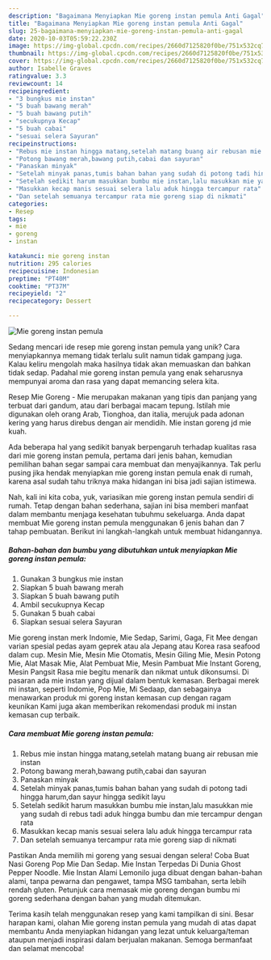 ```yaml
---
description: "Bagaimana Menyiapkan Mie goreng instan pemula Anti Gagal"
title: "Bagaimana Menyiapkan Mie goreng instan pemula Anti Gagal"
slug: 25-bagaimana-menyiapkan-mie-goreng-instan-pemula-anti-gagal
date: 2020-10-03T05:59:22.230Z
image: https://img-global.cpcdn.com/recipes/2660d7125820f0be/751x532cq70/mie-goreng-instan-pemula-foto-resep-utama.jpg
thumbnail: https://img-global.cpcdn.com/recipes/2660d7125820f0be/751x532cq70/mie-goreng-instan-pemula-foto-resep-utama.jpg
cover: https://img-global.cpcdn.com/recipes/2660d7125820f0be/751x532cq70/mie-goreng-instan-pemula-foto-resep-utama.jpg
author: Isabelle Graves
ratingvalue: 3.3
reviewcount: 14
recipeingredient:
- "3 bungkus mie instan"
- "5 buah bawang merah"
- "5 buah bawang putih"
- "secukupnya Kecap"
- "5 buah cabai"
- "sesuai selera Sayuran"
recipeinstructions:
- "Rebus mie instan hingga matang,setelah matang buang air rebusan mie instan"
- "Potong bawang merah,bawang putih,cabai dan sayuran"
- "Panaskan minyak"
- "Setelah minyak panas,tumis bahan bahan yang sudah di potong tadi hingga harum,dan sayur hingga sedikit layu"
- "Setelah sedikit harum masukkan bumbu mie instan,lalu masukkan mie yang sudah di rebus tadi aduk hingga bumbu dan mie tercampur dengan rata"
- "Masukkan kecap manis sesuai selera lalu aduk hingga tercampur rata"
- "Dan setelah semuanya tercampur rata mie goreng siap di nikmati"
categories:
- Resep
tags:
- mie
- goreng
- instan

katakunci: mie goreng instan 
nutrition: 295 calories
recipecuisine: Indonesian
preptime: "PT40M"
cooktime: "PT37M"
recipeyield: "2"
recipecategory: Dessert

---
```



![Mie goreng instan pemula](https://img-global.cpcdn.com/recipes/2660d7125820f0be/751x532cq70/mie-goreng-instan-pemula-foto-resep-utama.jpg)

Sedang mencari ide resep mie goreng instan pemula yang unik? Cara menyiapkannya memang tidak terlalu sulit namun tidak gampang juga. Kalau keliru mengolah maka hasilnya tidak akan memuaskan dan bahkan tidak sedap. Padahal mie goreng instan pemula yang enak seharusnya mempunyai aroma dan rasa yang dapat memancing selera kita.

Resep Mie Goreng - Mie merupakan makanan yang tipis dan panjang yang terbuat dari gandum, atau dari berbagai macam tepung. Istilah mie digunakan oleh orang Arab, Tionghoa, dan italia, merujuk pada adonan kering yang harus direbus dengan air mendidih. Mie instan goreng jd mie kuah.

Ada beberapa hal yang sedikit banyak berpengaruh terhadap kualitas rasa dari mie goreng instan pemula, pertama dari jenis bahan, kemudian pemilihan bahan segar sampai cara membuat dan menyajikannya. Tak perlu pusing jika hendak menyiapkan mie goreng instan pemula enak di rumah, karena asal sudah tahu triknya maka hidangan ini bisa jadi sajian istimewa.


Nah, kali ini kita coba, yuk, variasikan mie goreng instan pemula sendiri di rumah. Tetap dengan bahan sederhana, sajian ini bisa memberi manfaat dalam membantu menjaga kesehatan tubuhmu sekeluarga. Anda dapat membuat Mie goreng instan pemula menggunakan 6 jenis bahan dan 7 tahap pembuatan. Berikut ini langkah-langkah untuk membuat hidangannya.

<!--inarticleads1-->

##### Bahan-bahan dan bumbu yang dibutuhkan untuk menyiapkan Mie goreng instan pemula:

1. Gunakan 3 bungkus mie instan
1. Siapkan 5 buah bawang merah
1. Siapkan 5 buah bawang putih
1. Ambil secukupnya Kecap
1. Gunakan 5 buah cabai
1. Siapkan sesuai selera Sayuran


Mie goreng instan merk Indomie, Mie Sedap, Sarimi, Gaga, Fit Mee dengan varian spesial pedas ayam geprek atau ala Jepang atau Korea rasa seafood dalam cup. Mesin Mie, Mesin Mie Otomatis, Mesin Giling Mie, Mesin Potong Mie, Alat Masak Mie, Alat Pembuat Mie, Mesin Pambuat Mie Instant Goreng, Mesin Pangsit Rasa mie begitu menarik dan nikmat untuk dikonsumsi. Di pasaran ada mie instan yang dijual dalam bentuk kemasan. Berbagai merek mi instan, seperti Indomie, Pop Mie, Mi Sedaap, dan sebagainya menawarkan produk mi goreng instan kemasan cup dengan ragam keunikan Kami juga akan memberikan rekomendasi produk mi instan kemasan cup terbaik. 

<!--inarticleads2-->

##### Cara membuat Mie goreng instan pemula:

1. Rebus mie instan hingga matang,setelah matang buang air rebusan mie instan
1. Potong bawang merah,bawang putih,cabai dan sayuran
1. Panaskan minyak
1. Setelah minyak panas,tumis bahan bahan yang sudah di potong tadi hingga harum,dan sayur hingga sedikit layu
1. Setelah sedikit harum masukkan bumbu mie instan,lalu masukkan mie yang sudah di rebus tadi aduk hingga bumbu dan mie tercampur dengan rata
1. Masukkan kecap manis sesuai selera lalu aduk hingga tercampur rata
1. Dan setelah semuanya tercampur rata mie goreng siap di nikmati


Pastikan Anda memilih mi goreng yang sesuai dengan selera! Coba Buat Nasi Goreng Pop Mie Dan Sedap. Mie Instan Terpedas Di Dunia Ghost Pepper Noodle. Mie Instan Alami Lemonilo juga dibuat dengan bahan-bahan alami, tanpa pewarna dan pengawet, tampa MSG tambahan, serta lebih rendah gluten. Petunjuk cara memasak mie goreng dengan bumbu mi goreng sederhana dengan bahan yang mudah ditemukan. 

Terima kasih telah menggunakan resep yang kami tampilkan di sini. Besar harapan kami, olahan Mie goreng instan pemula yang mudah di atas dapat membantu Anda menyiapkan hidangan yang lezat untuk keluarga/teman ataupun menjadi inspirasi dalam berjualan makanan. Semoga bermanfaat dan selamat mencoba!
